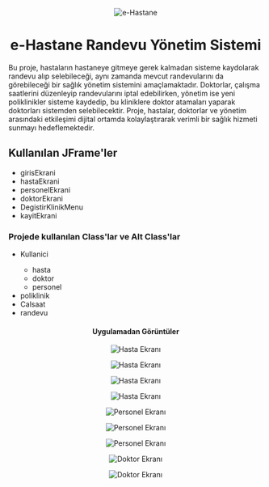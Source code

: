 <p align="center">
  <img src="https://github.com/user-attachments/assets/8f0e3970-2de5-4089-86e4-8e4f65cd84bd" alt="e-Hastane">
</p>

<h1 align="center">e-Hastane Randevu Yönetim Sistemi</h1>
<p>
  Bu proje, hastaların hastaneye gitmeye gerek kalmadan sisteme kaydolarak randevu alıp
  selebileceği, aynı zamanda mevcut randevularını da görebileceği bir sağlık yönetim
  sistemini amaçlamaktadır. Doktorlar, çalışma saatlerini düzenleyip randevularını iptal
  edebilirken, yönetim ise yeni poliklinikler sisteme kaydedip, bu kliniklere doktor atamaları
  yaparak doktorları sistemden selebilecektir. Proje, hastalar, doktorlar ve yönetim arasındaki
  etkileşimi dijital ortamda kolaylaştırarak verimli bir sağlık hizmeti sunmayı hedeflemektedir.
</p>
<h2 align = "left"> Kullanılan JFrame'ler</h2>
<ul>
  <li>girisEkrani</li>
  <li>hastaEkrani</li>
  <li>personelEkrani</li>
  <li>doktorEkrani</li>
  <li>DegistirKlinikMenu</li>
  <li>kayitEkrani</li>
</ul>
<h3 align = "left"> Projede kullanılan Class'lar ve Alt Class'lar</h3>
<ul>
  <li>Kullanici</li>
  <ul>
    <li>hasta</li>
    <li>doktor</li>
    <li>personel</li>
  </ul>
  <li>poliklinik</li>
  <li>Calsaat</li>
  <li>randevu</li>
</ul>
<h4 align = "center"> Uygulamadan Görüntüler</h4>
<p align = "center">
  <img src ="https://github.com/user-attachments/assets/935c0594-faf3-4954-831d-b524c857ff3a" alt = "Hasta Ekranı"
    </p>
<p align = "center">
  <img src ="https://github.com/user-attachments/assets/eec745d7-95c6-43f0-86f9-698d4f1a46c8" alt = "Hasta Ekranı"
    </p>
<p align = "center">
  <img src ="https://github.com/user-attachments/assets/7264ec2e-fddf-42c1-94c2-bd1ff2f71371" alt = "Hasta Ekranı"
    </p>
<p align = "center">
  <img src ="https://github.com/user-attachments/assets/c5012a64-9d0f-49c1-ab4d-2a3c33856d19" alt = "Hasta Ekranı"
    </p>
<p align = "center">
  <img src ="https://github.com/user-attachments/assets/ec591e59-f561-42e2-ae38-1d2d911a224c" alt = "Personel Ekranı"
    </p>
<p align = "center">
  <img src ="https://github.com/user-attachments/assets/147dba6c-7524-424f-a7e2-4056d51c4208" alt = "Personel Ekranı"
    </p>
<p align = "center">
  <img src ="https://github.com/user-attachments/assets/18345e76-ce1a-4177-8857-f00eb809afff" alt = "Personel Ekranı"
    </p>
<p align = "center">
  <img src ="https://github.com/user-attachments/assets/00a472a6-2678-4db4-a248-4f3282de9145" alt = "Doktor Ekranı"
    </p>
<p align = "center">
  <img src ="https://github.com/user-attachments/assets/4505a894-ef83-4d40-ba3f-3a44805d6f13" alt = "Doktor Ekranı"
    </p>












